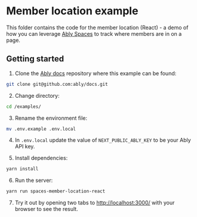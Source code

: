 # Member location example

This folder contains the code for the member location (React) - a demo of how you can leverage [Ably Spaces](https://github.com/ably/spaces) to track where members are in on a page.

## Getting started

1. Clone the [Ably docs](https://github.com/ably/docs) repository where this example can be found:

```sh
git clone git@github.com:ably/docs.git
```

2. Change directory:

```sh
cd /examples/
```

3. Rename the environment file:

```sh
mv .env.example .env.local
```

4. In `.env.local` update the value of `NEXT_PUBLIC_ABLY_KEY` to be your Ably API key.

5. Install dependencies:

```sh
yarn install
```

6. Run the server:

```sh
yarn run spaces-member-location-react
```

7. Try it out by opening two tabs to [http://localhost:3000/](http://localhost:3000/) with your browser to see the result.

